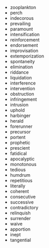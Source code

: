 * zooplankton
* perch
* indecorous
* prevailing
* paramount
* intensification
* reinforcement
* endorsement
* improvisation
* extemporization
* spontaneity
* elimination
* riddance
* liquidation
* interference
* intervention
* obstruction
* infringement
* intrusion
* uphold
* harbinger
* herald
* forerunner
* precursor
* portent
* prophetic
* prescient
* fatidical
* apocalyptic
* monotonous
* tedious
* humdrum
* repetitious
* literally
* coherent
* consecutive
* successive
* contradictory
* relinquish
* surrender
* waive
* apportion
* inept
* tangential
